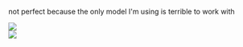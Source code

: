 not perfect because the only model I'm using is terrible to work with  

![ ](https://cdn.discordapp.com/attachments/1027063731789770842/1040128817378889778/preview1.PNG)  
![ ](https://cdn.discordapp.com/attachments/1027063731789770842/1040128817685078016/preview2.PNG)
